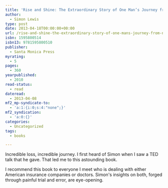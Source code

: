```yaml
---
title: 'Rise and Shine: The Extraordinary Story of One Man’s Journey from Near Death to Full Recovery'
author:
  - Simon Lewis
type: post
date: 2013-04-18T00:00:00+00:00
url: /rise-and-shine-the-extraordinary-story-of-one-mans-journey-from-near-death-to-full-recovery/
isbn: 1595800514
isbn13: 9781595800510
publisher:
  - Santa Monica Press
myrating:
  - 5
pages:
  - 360
yearpublished:
  - 2010
read-status:
  - read
dateread:
  - 2013-04-08
mf2_mp-syndicate-to:
  - 'a:1:{i:0;s:4:"none";}'
mf2_syndication:
  - 'a:0:{}'
categories:
  - Uncategorized
tags:
  - books

---
```

Incredible loss, incredible journey. I first heard of Simon when I saw a TED talk that he gave. That led me to this astounding book.

I recommend this book to everyone I meet who is dealing with either American insurance companies or doctors. Simon's insights on both, forged through painful trial and error, are eye-opening.
